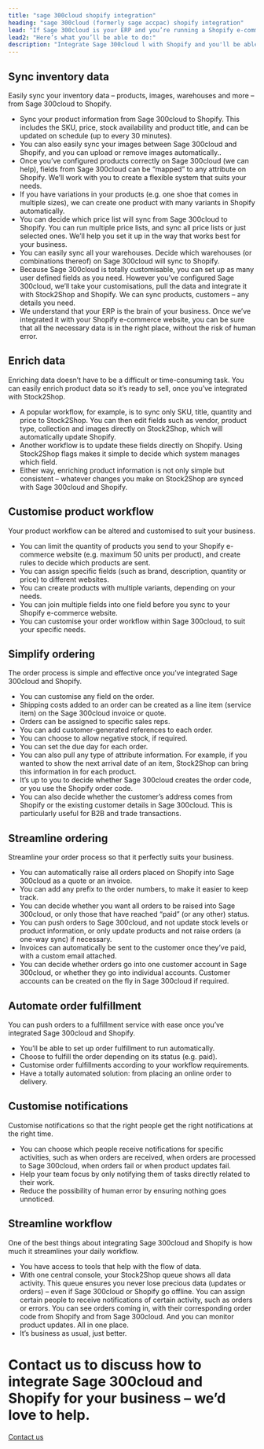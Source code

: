 ```yaml
---
title: "sage 300cloud shopify integration"
heading: "sage 300cloud (formerly sage accpac) shopify integration"
lead: "If Sage 300cloud is your ERP and you’re running a Shopify e-commerce website, it’s essential that they can communicate with each other. That’s how we can help: integrating Sage 300cloud and Shopify will make your daily business operations simple and stress-free."
lead2: "Here’s what you’ll be able to do:"
description: "Integrate Sage 300cloud l with Shopify and you'll be able to streamline your workflow and simplify your ordering process. We'll work with you to create the Sage 300cloud Shopify integration that works best for your business. Find out more!"
---
```


Sync inventory data
-------------------

Easily sync your inventory data – products, images, warehouses and more – from Sage 300cloud to Shopify.

*   Sync your product information from Sage 300cloud to Shopify. This includes the SKU, price, stock availability and product title, and can be updated on schedule (up to every 30 minutes).
*   You can also easily sync your images between Sage 300cloud and Shopify, and you can upload or remove images automatically..
*   Once you’ve configured products correctly on Sage 300cloud (we can help), fields from Sage 300cloud can be “mapped” to any attribute on Shopify. We’ll work with you to create a flexible system that suits your needs.
*   If you have variations in your products (e.g. one shoe that comes in multiple sizes), we can create one product with many variants in Shopify automatically.
*   You can decide which price list will sync from Sage 300cloud to Shopify. You can run multiple price lists, and sync all price lists or just selected ones. We’ll help you set it up in the way that works best for your business.
*   You can easily sync all your warehouses. Decide which warehouses (or combinations thereof) on Sage 300cloud will sync to Shopify.
*   Because Sage 300cloud is totally customisable, you can set up as many user defined fields as you need. However you’ve configured Sage 300cloud, we’ll take your customisations, pull the data and integrate it with Stock2Shop and Shopify. We can sync products, customers – any details you need.
*   We understand that your ERP is the brain of your business. Once we’ve integrated it with your Shopify e-commerce website, you can be sure that all the necessary data is in the right place, without the risk of human error.

Enrich data
-----------

Enriching data doesn’t have to be a difficult or time-consuming task. You can easily enrich product data so it’s ready to sell, once you’ve integrated with Stock2Shop.

*   A popular workflow, for example, is to sync only SKU, title, quantity and price to Stock2Shop. You can then edit fields such as vendor, product type, collection and images directly on Stock2Shop, which will automatically update Shopify.
*   Another workflow is to update these fields directly on Shopify. Using Stock2Shop flags makes it simple to decide which system manages which field.
*   Either way, enriching product information is not only simple but consistent – whatever changes you make on Stock2Shop are synced with Sage 300cloud and Shopify.

Customise product workflow
--------------------------

Your product workflow can be altered and customised to suit your business.

*   You can limit the quantity of products you send to your Shopify e-commerce website (e.g. maximum 50 units per product), and create rules to decide which products are sent.
*   You can assign specific fields (such as brand, description, quantity or price) to different websites.
*   You can create products with multiple variants, depending on your needs.
*   You can join multiple fields into one field before you sync to your Shopify e-commerce website.
*   You can customise your order workflow within Sage 300cloud, to suit your specific needs.

Simplify ordering
-----------------

The order process is simple and effective once you’ve integrated Sage 300cloud and Shopify.

*   You can customise any field on the order.
*   Shipping costs added to an order can be created as a line item (service item) on the Sage 300cloud invoice or quote.
*   Orders can be assigned to specific sales reps.
*   You can add customer-generated references to each order.
*   You can choose to allow negative stock, if required.
*   You can set the due day for each order.
*   You can also pull any type of attribute information. For example, if you wanted to show the next arrival date of an item, Stock2Shop can bring this information in for each product.
*   It’s up to you to decide whether Sage 300cloud creates the order code, or you use the Shopify order code.
*   You can also decide whether the customer’s address comes from Shopify or the existing customer details in Sage 300cloud. This is particularly useful for B2B and trade transactions.

Streamline ordering
-------------------

Streamline your order process so that it perfectly suits your business.

*   You can automatically raise all orders placed on Shopify into Sage 300cloud as a quote or an invoice.
*   You can add any prefix to the order numbers, to make it easier to keep track.
*   You can decide whether you want all orders to be raised into Sage 300cloud, or only those that have reached “paid” (or any other) status.
*   You can push orders to Sage 300cloud, and not update stock levels or product information, or only update products and not raise orders (a one-way sync) if necessary.
*   Invoices can automatically be sent to the customer once they’ve paid, with a custom email attached.
*   You can decide whether orders go into one customer account in Sage 300cloud, or whether they go into individual accounts. Customer accounts can be created on the fly in Sage 300cloud if required.

Automate order fulfillment
--------------------------

You can push orders to a fulfillment service with ease once you’ve integrated Sage 300cloud and Shopify.

*   You’ll be able to set up order fulfillment to run automatically.
*   Choose to fulfill the order depending on its status (e.g. paid).
*   Customise order fulfillments according to your workflow requirements.
*   Have a totally automated solution: from placing an online order to delivery.

Customise notifications
-----------------------

Customise notifications so that the right people get the right notifications at the right time.

*   You can choose which people receive notifications for specific activities, such as when orders are received, when orders are processed to Sage 300cloud, when orders fail or when product updates fail.
*   Help your team focus by only notifying them of tasks directly related to their work.
*   Reduce the possibility of human error by ensuring nothing goes unnoticed.

Streamline workflow
-------------------

One of the best things about integrating Sage 300cloud and Shopify is how much it streamlines your daily workflow.

*   You have access to tools that help with the flow of data.
*   With one central console, your Stock2Shop queue shows all data activity. This queue ensures you never lose precious data (updates or orders) – even if Sage 300cloud or Shopify go offline. You can assign certain people to receive notifications of certain activity, such as orders or errors. You can see orders coming in, with their corresponding order code from Shopify and from Sage 300cloud. And you can monitor product updates. All in one place.
*   It’s business as usual, just better.

Contact us to discuss how to integrate Sage 300cloud and Shopify for your business – we’d love to help.
=======================================================================================================

[Contact us](/contact-us "Contact Stock2Shop")
